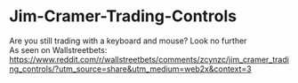 # Jim-Cramer-Trading-Controls

Are you still trading with a keyboard and mouse? Look no further <br/>
As seen on Wallstreetbets: https://www.reddit.com/r/wallstreetbets/comments/zcynzc/jim_cramer_trading_controls/?utm_source=share&utm_medium=web2x&context=3
